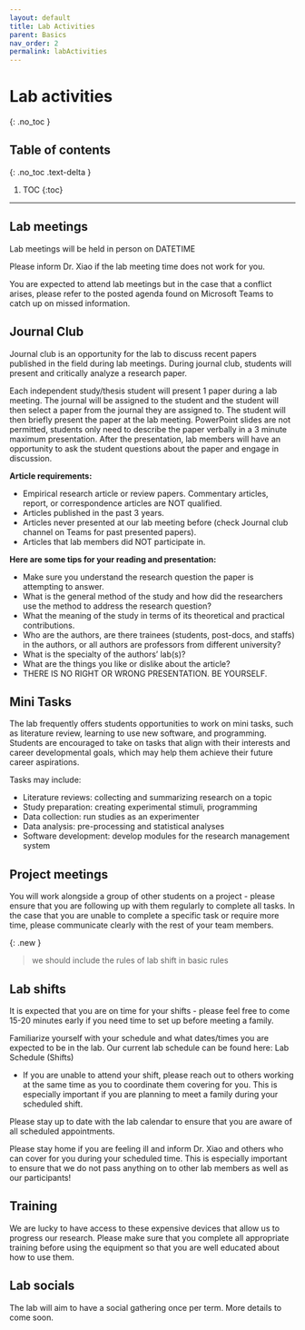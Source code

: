 ```yaml
---
layout: default
title: Lab Activities
parent: Basics
nav_order: 2
permalink: labActivities
---
```


# Lab activities
{: .no_toc }

## Table of contents
{: .no_toc .text-delta }

1. TOC
{:toc}

---

## Lab meetings

Lab meetings will be held in person on DATETIME

Please inform Dr. Xiao if the lab meeting time does not work for you. 

You are expected to attend lab meetings but in the case that a conflict arises, please refer to the posted agenda found on Microsoft Teams to catch up on missed information.

## Journal Club

Journal club is an opportunity for the lab to discuss recent papers published in the field during lab meetings. During journal club, students will present and critically analyze a research paper. 

Each independent study/thesis student will present 1 paper during a lab meeting. The journal will be assigned to the student and the student will then select a paper from the journal they are assigned to. The student will then briefly present the paper at the lab meeting. PowerPoint slides are not permitted, students only need to describe the paper verbally in a 3 minute maximum presentation. After the presentation, lab members will have an opportunity to ask the student questions about the paper and engage in discussion. 

**Article requirements:**
-	Empirical research article or review papers. Commentary articles, report, or correspondence articles are NOT qualified.
-	Articles published in the past 3 years.
-	Articles never presented at our lab meeting before (check Journal club channel on Teams for past presented papers).
- Articles that lab members did NOT participate in.

**Here are some tips for your reading and presentation:**
- Make sure you understand the research question the paper is attempting to answer.
-	What is the general method of the study and how did the researchers use the method to address the research question?
- What the meaning of the study in terms of its theoretical and practical contributions.
-	Who are the authors, are there trainees (students, post-docs, and staffs) in the authors, or all authors are professors from different university?
-	What is the specialty of the authors’ lab(s)?
-	What are the things you like or dislike about the article?
-	THERE IS NO RIGHT OR WRONG PRESENTATION. BE YOURSELF.

## Mini Tasks 
The lab frequently offers students opportunities to work on mini tasks, such as literature review, learning to use new software, and programming. Students are encouraged to take on tasks that align with their interests and career developmental goals, which may help them achieve their future career aspirations. 

Tasks may include:
- Literature reviews: collecting and summarizing research on a topic
- Study preparation: creating experimental stimuli, programming
- Data collection: run studies as an experimenter
- Data analysis: pre-processing and statistical analyses
- Software development: develop modules for the research management system

## Project meetings
You will work alongside a group of other students on a project - please ensure that you are following up with them regularly to complete all tasks.
In the case that you are unable to complete a specific task or require more time, please communicate clearly with the rest of your team members. 

{: .new }
> we should include the rules of lab shift in basic rules

## Lab shifts
It is expected that you are on time for your shifts - please feel free to come 15-20 minutes early if you need time to set up before meeting a family.

Familiarize yourself with your schedule and what dates/times you are expected to be in the lab.
Our current lab schedule can be found here: Lab Schedule (Shifts)
- If you are unable to attend your shift, please reach out to others working at the same time as you to coordinate them covering for you. This is especially important if you are planning to meet a family during your scheduled shift.

Please stay up to date with the lab calendar to ensure that you are aware of all scheduled appointments. 

Please stay home if you are feeling ill and inform Dr. Xiao and others who can cover for you during your scheduled time. This is especially important to ensure that we do not pass anything on to other lab members as well as our participants!


## Training

We are lucky to have access to these expensive devices that allow us to progress our research. Please make sure that you complete all appropriate training before using the equipment so that you are well educated about how to use them.

## Lab socials

The lab will aim to have a social gathering once per term. More details to come soon. 

